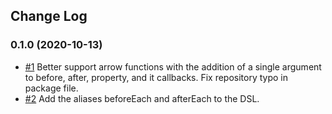 ## Change Log

### 0.1.0 (2020-10-13)

 - [#1](https://github.com/jeffreyhunter77/expressive-test/pull/1) Better support arrow functions with the addition of a single argument to before, after, property, and it callbacks. Fix repository typo in package file.
 - [#2](https://github.com/jeffreyhunter77/expressive-test/pull/2) Add the aliases beforeEach and afterEach to the DSL.
